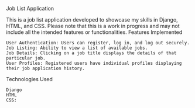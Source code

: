Job List Application

This is a job list application developed to showcase my skills in Django, HTML, and CSS. Please note that this is a work in progress and may not include all the intended features or functionalities.
Features Implemented

    User Authentication: Users can register, log in, and log out securely.
    Job Listing: Ability to view a list of available jobs.
    Job Details: Clicking on a job title displays the details of that particular job.
    User Profiles: Registered users have individual profiles displaying their job application history.

Technologies Used

    Django
    HTML
    CSS: 
